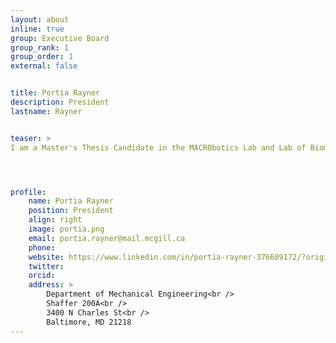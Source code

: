 ```yaml
---
layout: about
inline: true
group: Executive Board
group_rank: 1
group_order: 1
external: false


title: Portia Rayner
description: President
lastname: Rayner


teaser: >
I am a Master's Thesis Candidate in the MACRObotics Lab and Lab of Biomaterials Engineering working on soft robots made of biomaterials. I am responsible for overseeing the activities of GAMES and advocating for students in our department.




profile:
    name: Portia Rayner
    position: President
    align: right
    image: portia.png
    email: portia.rayner@mail.mcgill.ca
    phone: 
    website: https://www.linkedin.com/in/portia-rayner-376689172/?originalSubdomain=ca
    twitter: 
    orcid: 
    address: >
        Department of Mechanical Engineering<br />
        Shaffer 200A<br />
        3400 N Charles St<br />        
        Baltimore, MD 21218
---
```

